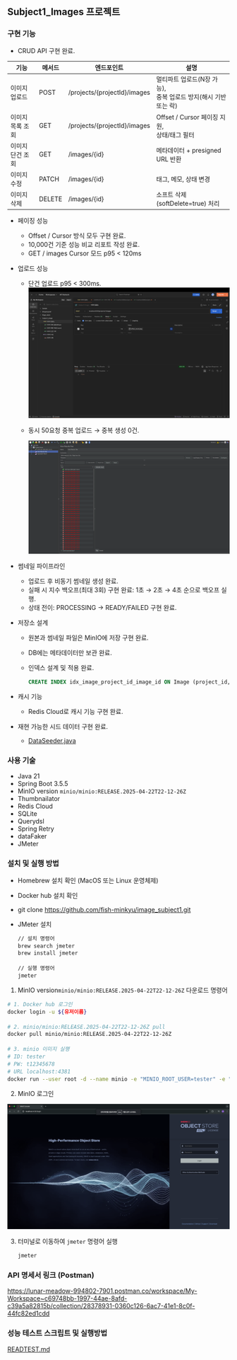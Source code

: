 ## Subject1_Images 프로젝트

### 구현 기능

- CRUD API 구현 완료.

| **기능** | **메서드** | **엔드포인트** | **설명** |
| --- | --- | --- | --- |
| 이미지 업로드 | POST | /projects/{projectId}/images | 멀티파트 업로드(N장 가능),<br/>중복 업로드 방지(해시 기반 또는 락) |
| 이미지 목록 조회 | GET | /projects/{projectId}/images | Offset / Cursor 페이징 지원,<br/>상태/태그 필터 |
| 이미지 단건 조회 | GET | /images/{id} | 메타데이터 + presigned URL 반환 |
| 이미지 수정 | PATCH | /images/{id} | 태그, 메모, 상태 변경 |
| 이미지 삭제 | DELETE | /images/{id} | 소프트 삭제 (softDelete=true) 처리 |
- 페이징 성능
    - Offset / Cursor 방식 모두 구현 완료.
    - 10,000건 기준 성능 비교 리포트 작성 완료.
    - GET / images Cursor 모드 p95 < 120ms
- 업로드 성능
    - 단건 업로드 p95 < 300ms.
      ![이미지 단건 업로드 결과](pngFile/image_upload_result.png)  

    - 동시 50요청 중복 업로드 → 중복 생성 0건.

      ![동시 50요청 중복 업로드 방지.png](pngFile/sametime_upload.png)

- 썸네일 파이프라인
    - 업로드 후 비동기 썸네일 생성 완료.
    - 실패 시 지수 백오프(최대 3회) 구현 완료: 1초 → 2초 → 4초 순으로 백오프 실행.
    - 상태 전이: PROCESSING → READY/FAILED 구현 완료.
- 저장소 설계
    - 원본과 썸네일 파일은 MinIO에 저장 구현 완료.
    - DB에는 메타데이터만 보관 완료.
    - 인덱스 설계 및 적용 완료.

        ```sql
        CREATE INDEX idx_image_project_id_image_id ON Image (project_id, image_id);
        ```

- 캐시 기능
    - Redis Cloud로 캐시 기능 구현 완료.
- 재현 가능한 시드 데이터 구현 완료.
  - [DataSeeder.java](./src/main/java/com/subject1/images/config/DataSeeder.java)

### 사용 기술

- Java 21
- Spring Boot 3.5.5
- MinIO version ```minio/minio:RELEASE.2025-04-22T22-12-26Z```
- Thumbnailator
- Redis Cloud
- SQLite
- Querydsl
- Spring Retry
- dataFaker
- JMeter

### 설치 및 실행 방법

- Homebrew 설치 확인 (MacOS 또는 Linux 운영체제)
- Docker hub 설치 확인
- git clone https://github.com/fish-minkyu/image_subject1.git
- JMeter 설치

    ```bash
    // 설치 명령어
    brew search jmeter
    brew install jmeter
    
    // 실행 명령어
    jmeter
    ```


1. MinIO  version```minio/minio:RELEASE.2025-04-22T22-12-26Z``` 다운로드 명령어

```bash
# 1. Docker hub 로그인
docker login -u ${유저이름}

# 2. minio/minio:RELEASE.2025-04-22T22-12-26Z pull
docker pull minio/minio:RELEASE.2025-04-22T22-12-26Z

# 3. minio 이미지 실행
# ID: tester
# PW: t12345678
# URL localhost:4381
docker run --user root -d --name minio -e "MINIO_ROOT_USER=tester" -e "MINIO_ROOT_PASSWORD=t12345678" -p 4380:9000 -p 4381:9001 -v minio_data:/data minio/minio:RELEASE.2025-04-22T22-12-26Z server /data --console-address ":9001"
```

2. MinIO 로그인

![minio_login.png](pngFile/minio_login.png)

3. 터미널로 이동하여 ```jmeter``` 명령어 실행
    ```bash
    jmeter
    ```

### API 명세서 링크 (Postman)
https://lunar-meadow-994802-7901.postman.co/workspace/My-Workspace~c69748bb-1997-44ae-8afd-c39a5a82815b/collection/28378931-0360c126-6ac7-41e1-8c0f-44fc82ed1cdd


### 성능 테스트 스크립트 및 실행방법
[READTEST.md](READTEST.md)